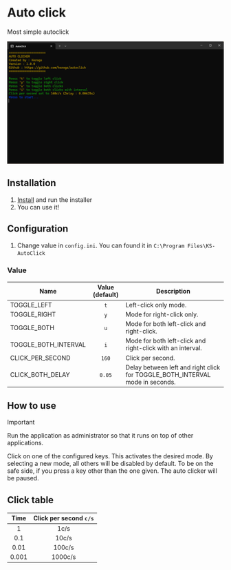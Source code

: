 # Auto click
Most simple autoclick

![preview](.ksinf/preview.png)

## Installation
1. [Install](https://github.com/kerogs/autoclick/releases/latest) and run the installer
2. You can use it!

## Configuration
1. Change value in ``config.ini``. You can found it in ``C:\Program Files\KS-AutoClick``


### Value
|Name|Value (default)|Description|
|-|:-:|-|
|TOGGLE_LEFT|``t``|Left-click only mode.|
|TOGGLE_RIGHT|``y``|Mode for right-click only.|
|TOGGLE_BOTH|``u``|Mode for both left-click and right-click.|
|TOGGLE_BOTH_INTERVAL|``i``|Mode for both left-click and right-click with an interval.|
|CLICK_PER_SECOND|``160``|Click per second.|
|CLICK_BOTH_DELAY|``0.05``|Delay between left and right click for TOGGLE_BOTH_INTERVAL mode in seconds.|


## How to use
> [!IMPORTANT]
> Run the application as administrator so that it runs on top of other applications.

Click on one of the configured keys. This activates the desired mode. By selecting a new mode, all others will be disabled by default. To be on the safe side, if you press a key other than the one given. The auto clicker will be paused.

## Click table
|Time|Click per second ``c/s``|
|:-:|:-:|
|1|1c/s|
|0.1|10c/s|
|0.01|100c/s|
|0.001|1000c/s|